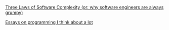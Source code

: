 [Three Laws of Software Complexity (or: why software engineers are always grumpy)](https://maheshba.bitbucket.io/blog/2024/05/08/2024-ThreeLaws.html?utm_source=tldrwebdev)

[Essays on programming I think about a lot](https://www.benkuhn.net/progessays/)
